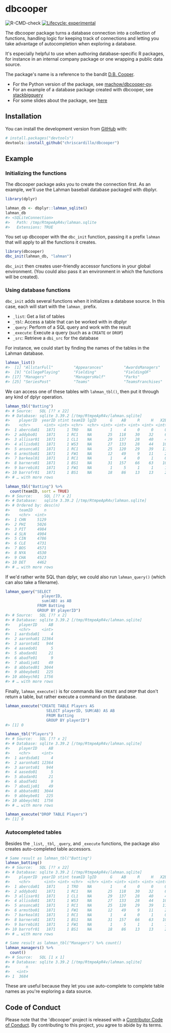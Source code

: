 <!-- README.md is generated from README.Rmd. Please edit that file -->



# dbcooper

<!-- badges: start -->
![R-CMD-check](https://github.com/chriscardillo/dbcooper/workflows/R-CMD-check/badge.svg)
[![Lifecycle: experimental](https://img.shields.io/badge/lifecycle-experimental-orange.svg)](https://www.tidyverse.org/lifecycle/#experimental)
<!-- badges: end -->

The dbcooper package turns a database connection into a collection of functions, handling logic for keeping track of connections and letting you take advantage of autocompletion when exploring a database.

It's especially helpful to use when authoring database-specific R packages, for instance in an internal company package or one wrapping a public data source.

The package's name is a reference to the bandit [D.B. Cooper](https://en.wikipedia.org/wiki/D._B._Cooper).

* For the Python version of the package, see [machow/dbcooper-py](https://github.com/machow/dbcooper-py).
* For an example of a database package created with dbcooper, see [stackbigquery](https://github.com/dgrtwo/stackbigquery/)
* For some slides about the package, see [here](http://varianceexplained.org/files/dbcooper-rstudio-conf-2022.pdf)

## Installation

You can install the development version from [GitHub](https://github.com/) with:

``` r
# install.packages("devtools")
devtools::install_github("chriscardillo/dbcooper")
```

## Example

### Initializing the functions

The dbcooper package asks you to create the connection first. As an example, we'll use the Lahman baseball database packaged with dbplyr.


```r
library(dplyr)

lahman_db <- dbplyr::lahman_sqlite()
lahman_db
#> <SQLiteConnection>
#>   Path: /tmp/RtmpeApR4v/lahman.sqlite
#>   Extensions: TRUE
```

You set up dbcooper with the `dbc_init` function, passing it a prefix `lahman` that will apply to all the functions it creates.


```r
library(dbcooper)
dbc_init(lahman_db, "lahman")
```

`dbc_init` then creates user-friendly accessor functions in your global environment. (You could also pass it an environment in which the functions will be created).

### Using database functions

`dbc_init` adds several functions when it initializes a database source. In this case, each will start with the `lahman_` prefix.

* `_list`: Get a list of tables
* `_tbl`: Access a table that can be worked with in dbplyr
* `_query`: Perform of a SQL query and work with the result
* `_execute`: Execute a query (such as a `CREATE` or `DROP`)
* `_src`: Retrieve a `dbi_src` for the database

For instance, we could start by finding the names of the tables in the Lahman database.


```r
lahman_list()
#>  [1] "AllstarFull"         "Appearances"         "AwardsManagers"      "AwardsPlayers"       "AwardsShareManagers" "AwardsSharePlayers"  "Batting"             "BattingPost"        
#>  [9] "CollegePlaying"      "Fielding"            "FieldingOF"          "FieldingOFsplit"     "FieldingPost"        "HallOfFame"          "HomeGames"           "LahmanData"         
#> [17] "Managers"            "ManagersHalf"        "Parks"               "People"              "Pitching"            "PitchingPost"        "Salaries"            "Schools"            
#> [25] "SeriesPost"          "Teams"               "TeamsFranchises"     "TeamsHalf"           "sqlite_stat1"        "sqlite_stat4"
```

We can access one of these tables with `lahman_tbl()`, then put it through any kind of dplyr operation.


```r
lahman_tbl("Batting")
#> # Source:   SQL [?? x 22]
#> # Database: sqlite 3.39.2 [/tmp/RtmpeApR4v/lahman.sqlite]
#>    playerID  yearID stint teamID lgID      G    AB     R     H   X2B   X3B    HR   RBI    SB    CS    BB    SO   IBB   HBP    SH    SF  GIDP
#>    <chr>      <int> <int> <chr>  <chr> <int> <int> <int> <int> <int> <int> <int> <int> <int> <int> <int> <int> <int> <int> <int> <int> <int>
#>  1 abercda01   1871     1 TRO    NA        1     4     0     0     0     0     0     0     0     0     0     0    NA    NA    NA    NA     0
#>  2 addybo01    1871     1 RC1    NA       25   118    30    32     6     0     0    13     8     1     4     0    NA    NA    NA    NA     0
#>  3 allisar01   1871     1 CL1    NA       29   137    28    40     4     5     0    19     3     1     2     5    NA    NA    NA    NA     1
#>  4 allisdo01   1871     1 WS3    NA       27   133    28    44    10     2     2    27     1     1     0     2    NA    NA    NA    NA     0
#>  5 ansonca01   1871     1 RC1    NA       25   120    29    39    11     3     0    16     6     2     2     1    NA    NA    NA    NA     0
#>  6 armstbo01   1871     1 FW1    NA       12    49     9    11     2     1     0     5     0     1     0     1    NA    NA    NA    NA     0
#>  7 barkeal01   1871     1 RC1    NA        1     4     0     1     0     0     0     2     0     0     1     0    NA    NA    NA    NA     0
#>  8 barnero01   1871     1 BS1    NA       31   157    66    63    10     9     0    34    11     6    13     1    NA    NA    NA    NA     1
#>  9 barrebi01   1871     1 FW1    NA        1     5     1     1     1     0     0     1     0     0     0     0    NA    NA    NA    NA     0
#> 10 barrofr01   1871     1 BS1    NA       18    86    13    13     2     1     0    11     1     0     0     0    NA    NA    NA    NA     0
#> # … with more rows

lahman_tbl("Batting") %>%
  count(teamID, sort = TRUE)
#> # Source:     SQL [?? x 2]
#> # Database:   sqlite 3.39.2 [/tmp/RtmpeApR4v/lahman.sqlite]
#> # Ordered by: desc(n)
#>    teamID     n
#>    <chr>  <int>
#>  1 CHN     5129
#>  2 PHI     5026
#>  3 PIT     4984
#>  4 SLN     4904
#>  5 CIN     4786
#>  6 CLE     4731
#>  7 BOS     4571
#>  8 NYA     4530
#>  9 CHA     4523
#> 10 DET     4462
#> # … with more rows
```

If we'd rather write SQL than dplyr, we could also run `lahman_query()` (which can also take a filename).


```r
lahman_query("SELECT
                playerID,
                sum(AB) as AB
              FROM Batting
              GROUP BY playerID")
#> # Source:   SQL [?? x 2]
#> # Database: sqlite 3.39.2 [/tmp/RtmpeApR4v/lahman.sqlite]
#>    playerID     AB
#>    <chr>     <int>
#>  1 aardsda01     4
#>  2 aaronha01 12364
#>  3 aaronto01   944
#>  4 aasedo01      5
#>  5 abadan01     21
#>  6 abadfe01      9
#>  7 abadijo01    49
#>  8 abbated01  3044
#>  9 abbeybe01   225
#> 10 abbeych01  1756
#> # … with more rows
```

Finally, `lahman_execute()` is for commands like `CREATE` and `DROP` that don't return a table, but rather execute a command on the database.


```r
lahman_execute("CREATE TABLE Players AS
                  SELECT playerID, SUM(AB) AS AB
                  FROM Batting
                  GROUP BY playerID")
#> [1] 0

lahman_tbl("Players")
#> # Source:   SQL [?? x 2]
#> # Database: sqlite 3.39.2 [/tmp/RtmpeApR4v/lahman.sqlite]
#>    playerID     AB
#>    <chr>     <int>
#>  1 aardsda01     4
#>  2 aaronha01 12364
#>  3 aaronto01   944
#>  4 aasedo01      5
#>  5 abadan01     21
#>  6 abadfe01      9
#>  7 abadijo01    49
#>  8 abbated01  3044
#>  9 abbeybe01   225
#> 10 abbeych01  1756
#> # … with more rows

lahman_execute("DROP TABLE Players")
#> [1] 0
```

### Autocompleted tables

Besides the `_list`, `_tbl`, `_query`, and `_execute` functions, the package also creates auto-completed table accessors.


```r
# Same result as lahman_tbl("Batting")
lahman_batting()
#> # Source:   SQL [?? x 22]
#> # Database: sqlite 3.39.2 [/tmp/RtmpeApR4v/lahman.sqlite]
#>    playerID  yearID stint teamID lgID      G    AB     R     H   X2B   X3B    HR   RBI    SB    CS    BB    SO   IBB   HBP    SH    SF  GIDP
#>    <chr>      <int> <int> <chr>  <chr> <int> <int> <int> <int> <int> <int> <int> <int> <int> <int> <int> <int> <int> <int> <int> <int> <int>
#>  1 abercda01   1871     1 TRO    NA        1     4     0     0     0     0     0     0     0     0     0     0    NA    NA    NA    NA     0
#>  2 addybo01    1871     1 RC1    NA       25   118    30    32     6     0     0    13     8     1     4     0    NA    NA    NA    NA     0
#>  3 allisar01   1871     1 CL1    NA       29   137    28    40     4     5     0    19     3     1     2     5    NA    NA    NA    NA     1
#>  4 allisdo01   1871     1 WS3    NA       27   133    28    44    10     2     2    27     1     1     0     2    NA    NA    NA    NA     0
#>  5 ansonca01   1871     1 RC1    NA       25   120    29    39    11     3     0    16     6     2     2     1    NA    NA    NA    NA     0
#>  6 armstbo01   1871     1 FW1    NA       12    49     9    11     2     1     0     5     0     1     0     1    NA    NA    NA    NA     0
#>  7 barkeal01   1871     1 RC1    NA        1     4     0     1     0     0     0     2     0     0     1     0    NA    NA    NA    NA     0
#>  8 barnero01   1871     1 BS1    NA       31   157    66    63    10     9     0    34    11     6    13     1    NA    NA    NA    NA     1
#>  9 barrebi01   1871     1 FW1    NA        1     5     1     1     1     0     0     1     0     0     0     0    NA    NA    NA    NA     0
#> 10 barrofr01   1871     1 BS1    NA       18    86    13    13     2     1     0    11     1     0     0     0    NA    NA    NA    NA     0
#> # … with more rows

# Same result as lahman_tbl("Managers") %>% count()
lahman_managers() %>%
  count()
#> # Source:   SQL [1 x 1]
#> # Database: sqlite 3.39.2 [/tmp/RtmpeApR4v/lahman.sqlite]
#>       n
#>   <int>
#> 1  3684
```

These are useful because they let you use auto-complete to complete table names as you're exploring a data source.

## Code of Conduct

Please note that the 'dbcooper' project is released with a
[Contributor Code of Conduct](CODE_OF_CONDUCT.md).
By contributing to this project, you agree to abide by its terms.
